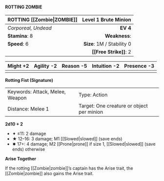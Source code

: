 #### ROTTING ZOMBIE

| ROTTING [[Zombie\|ZOMBIE]] |   **Level 1 Brute Minion** |
| :------------------------- | -------------------------: |
| *Corporeal, Undead*        |                   **EV 4** |
| **Stamina**: 8             |              **Weakness**: |
| **Speed**: 6               | **Size**: 1M / Stability 0 |
|                            |     **[[Free Strike]]**: 2 |

| **Might** +2 | **Agility** -2 | **Reason** -5 | **Intuition** -2 | **Presence** -3 |
| ------------ | -------------- | ------------- | ---------------- | --------------- |
|              |                |               |                  |                 |

**Rotting Fist (Signature)**

|                                 |                                           |
| :------------------------------ | :---------------------------------------- |
| Keywords: Attack, Melee, Weapon | Type: Action                              |
| Distance: Melee 1               | Target: One creature or object per minion |

**2d10 + 2**

- ✦ ≤11: 2 damage
- ★ 12–16: 3 damage; M1 [[Slowed|slowed]] (save ends)
- ✸ 17+: 4 damage; M2 [[Prone|prone]] if size 1, [[Slowed|slowed]] (save ends) otherwise

**Arise Together**

If the rotting [[Zombie|zombie]]’s captain has the Arise trait, the [[Zombie|zombie]] also gains the Arise trait.
